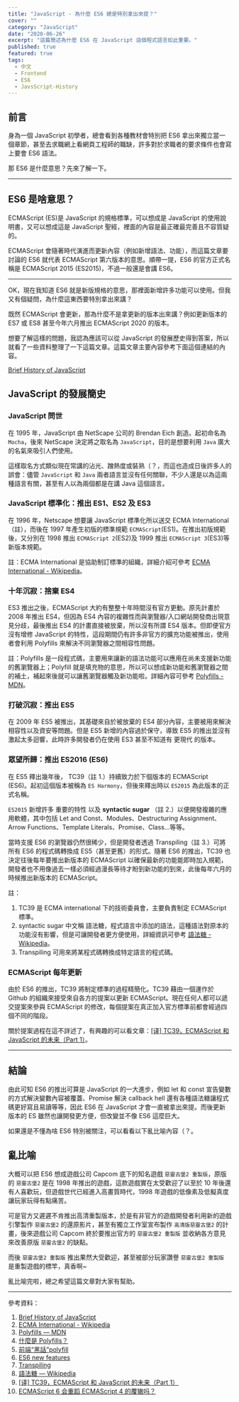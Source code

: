 ```yaml
---
title: "JavaScript - 為什麼 ES6 總是特別拿出來提？"
cover: ""
category: "JavaScript"
date: "2020-06-26"
excerpt: "這篇簡述為什麼 ES6 在 JavaScript 這個程式語言如此重要。"
published: true
featured: true
tags:
  - 中文
  - Frontend
  - ES6
  - JavsScript-History
---
```


## 前言

身為一個 JavaScript 初學者，總會看到各種教材會特別把 ES6 拿出來獨立當一個章節，甚至去求職網上看網頁工程師的職缺，許多對於求職者的要求條件也會寫上要會 ES6 語法。

那 ES6 是什麼意思？先來了解一下。

---

## ES6 是啥意思？

ECMAScript (ES)是 JavaScript 的規格標準，可以想成是 JavaScript 的使用說明書，又可以想成這是 JavaScript 聖經，裡面的內容是最正確最完善且不容質疑的。

ECMAScript 會隨著時代演進而更新內容（例如新增語法、功能），而這篇文章要討論的 ES6 就代表 ECMAScript 第六版本的意思。順帶一提，ES6 的官方正式名稱是 ECMAScript 2015 (ES2015)，不過一般還是會講 ES6。

---

OK，現在我知道 ES6 就是新版規格的意思，那裡面新增許多功能可以使用。但我又有個疑問，為什麼這東西要特別拿出來講？

既然 ECMAScript 會更新，那為什麼不是拿更新的版本出來講？例如更新版本的 ES7 或 ES8 甚至今年六月推出 ECMAScript 2020 的版本。

想要了解這樣的問題，我認為應該可以從 JavaScript 的發展歷史得到答案，所以就看了一些資料整理了一下這篇文章。這篇文章主要內容參考下面這個連結的內容。

[Brief History of JavaScript](https://roadmap.sh/guides/history-of-javascript)

## JavaScript 的發展簡史

### JavaScript 問世

在 1995 年，JavaScript 由 NetScape 公司的 Brendan Eich 創造。起初命名為 `Mocha`，後來 NetScape 決定將之取名為 `JavaScript`，目的是想要利用 `Java` 廣大的名氣來吸引人們使用。

這樣取名方式類似現在常講的沾光、蹭熱度或裝熟（？，而這也造成日後許多人的誤會：儘管 `JavaScript` 和 `Java` 兩者語言並沒有任何關聯，不少人還是以為這兩種語言有關，甚至有人以為兩個都是在講 Java 這個語言。

### JavaScript 標準化：推出 ES1、ES2 及 ES3

在 1996 年，Netscape 想要讓 JavaScript 標準化所以送交 ECMA International（註），而後在 1997 年產生初版的標準規範 `ECMAScript`(ES1)。在推出初版規範後，又分別在 1998 推出 `ECMAScript 2`(ES2)及 1999 推出 `ECMAScript 3`(ES3)等新版本規範。

註：ECMA International 是協助制訂標準的組織，詳細介紹可參考 [ECMA International - Wikipedia](https://zh.wikipedia.org/wiki/Ecma%E5%9B%BD%E9%99%85)。

### 十年沉寂：捨棄 ES4

ES3 推出之後，ECMAScript 大約有整整十年時間沒有官方更動。原先計畫於 2008 年推出 ES4，但因為 ES4 內容的複雜性而與瀏覽器/入口網站開發商出現意見分歧，最後推出 ES4 的計畫直接被放棄，所以沒有所謂 ES4 版本。但即便官方沒有增修 JavaScript 的特性，這段期間仍有許多非官方的擴充功能被推出，使用者會利用 Polyfills 來解決不同瀏覽器之間相容性問題。

註：Polyfills 是一段程式碼，主要用來讓新的語法功能可以應用在尚未支援新功能的舊瀏覽器上；Polyfill 就是填充物的意思，所以可以想成新功能和舊瀏覽器之間的補土，補起來後就可以讓舊瀏覽器觸及新功能啦。詳細內容可參考 [Polyfills - MDN](https://developer.mozilla.org/en-US/docs/Glossary/Polyfill)。

### 打破沉寂：推出 ES5

在 2009 年 ES5 被推出，其基礎來自於被放棄的 ES4 部分內容，主要被用來解決相容性以及資安等問題。但是 ES5 新增的內容過於保守，導致 ES5 的推出並沒有激起太多迴響，此時許多開發者仍在使用 ES3 甚至不知道有 更現代 的版本。

### 眾望所歸：推出 ES2016 (ES6)

在 ES5 釋出幾年後， TC39（註 1.）持續致力於下個版本的 ECMAScript (ES6)。起初這個版本被稱為 `ES Harmony`，但後來釋出時以 `ES2015` 為此版本的正式名稱。

`ES2015` 新增許多 重要的特性 以及 **syntactic sugar** （註 2.）以便開發複雜的應用軟體，其中包括 Let and Const、Modules、Destructuring Assignment、Arrow Functions、Template Literals、Promise、Class…等等。

當時支援 ES6 的瀏覽器仍然很稀少，但是開發者透過 Transpiling（註 3.）可將所有 ES6 的程式碼轉換成 ES5（甚至更舊）的形式。隨著 ES6 的推出，TC39 也決定往後每年要推出新版本的 ECMAScript 以確保最新的功能能即時加入規範，開發者也不用像過去一樣必須經過漫長等待才盼到新功能的到來，此後每年六月的時候推出新版本的 ECMAScript。

註：

1. TC39 是 ECMA international 下的技術委員會，主要負責制定 ECMAScript 標準。
2. syntactic sugar 中文稱 語法糖，程式語言中添加的語法，這種語法對原本的功能沒有影響，但是可讓開發者更方便使用，詳細資訊可參考 [語法糖 - Wikipedia](https://zh.wikipedia.org/wiki/%E8%AF%AD%E6%B3%95%E7%B3%96)。
3. Transpiling 可用來將某程式碼轉換成特定語言的程式碼。

### ECMAScript 每年更新

由於 ES6 的推出，TC39 將制定標準的過程精簡化。TC39 藉由一個運作於 Github 的組織來接受來自各方的提案以更新 ECMAScript。現在任何人都可以遞交提案來參與 ECMAScript 的修改，每個提案在真正加入官方標準前都會經過四個不同的階段。

關於提案過程在這不詳述了，有興趣的可以看文章：[[译] TC39，ECMAScript 和 JavaScript 的未来（Part 1）](https://medium.com/@justjavac/tc39-ecmascript-proposals-future-of-javascript-386b12149880)。

---

## 結論

由此可知 ES6 的推出可算是 JavaScript 的一大進步，例如 let 和 const 宣告變數的方式解決變數內容被覆蓋、Promise 解決 callback hell 還有各種語法糖讓程式碼更好寫且易讀等等，因此 ES6 在 JavaScript 才會一直被拿出來提。而後更新版本的 ES 雖然也讓開發更方便，但改變並不像 ES6 這麼巨大。

如果還是不懂為啥 ES6 特別被關注，可以看看以下亂比喻內容（？。

## 亂比喻

大概可以把 ES6 想成遊戲公司 Capcom 底下的知名遊戲 `惡靈古堡2 重製版`，原版的 `惡靈古堡2` 是在 1998 年推出的遊戲，這款遊戲實在太受歡迎了以至於 10 年後還有人喜歡玩，但遊戲世代已經進入高畫質時代，1998 年遊戲的低像素及低擬真度讓玩家玩得有點痛苦。

可是官方又遲遲不肯推出高清重製版本，於是有非官方的遊戲開發者利用新的遊戲引擎製作 `惡靈古堡2` 的還原影片，甚至有獨立工作室宣布製作 `高清版惡靈古堡2` 的計畫，後來遊戲公司 Capcom 終於要推出官方的 `惡靈古堡2 重製版` 並收納各方意見來改善原版 `惡靈古堡2` 的缺點。

而後 `惡靈古堡2 重製版` 推出果然大受歡迎，甚至被部分玩家讚譽 `惡靈古堡2 重製版` 是重製遊戲的標竿，真香啊~

亂比喻完啦，總之希望這篇文章對大家有幫助。

---

參考資料：

1. [Brief History of JavaScript](https://roadmap.sh/guides/history-of-javascript)
2. [ECMA International - Wikipedia](https://zh.wikipedia.org/wiki/Ecma%E5%9B%BD%E9%99%85)
3. [Polyfills — MDN](https://developer.mozilla.org/en-US/docs/Glossary/Polyfill)
4. [什麼是 Polyfills？](https://medium.com/@tsoen/%E4%BB%80%E9%BA%BC%E6%98%AF-polyfills-89f98f45caf5)
5. [前端“黑話”polyfill](https://codertw.com/%E5%89%8D%E7%AB%AF%E9%96%8B%E7%99%BC/29473/)
6. [ES6 new features](http://es6-features.org/#Constants)
7. [Transpiling](https://riptutorial.com/zh-TW/javascript/topic/3778/transpiling)
8. [語法糖 — Wikipedia](https://zh.wikipedia.org/wiki/%E8%AF%AD%E6%B3%95%E7%B3%96)
9. [[译] TC39，ECMAScript 和 JavaScript 的未来（Part 1）](https://medium.com/@justjavac/tc39-ecmascript-proposals-future-of-javascript-386b12149880)
10. [ECMAScript 6 会重蹈 ECMAScript 4 的覆辙吗？](https://www.zhihu.com/question/24715618)
